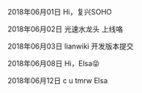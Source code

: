 2018年06月01日
Hi，复兴SOHO

2018年06月02日
光速水龙头 上线咯

2018年06月03日
lianwiki 开发版本提交

2018年06月08日
Hi，Elsa😝

2018年06月12日
c u tmrw Elsa